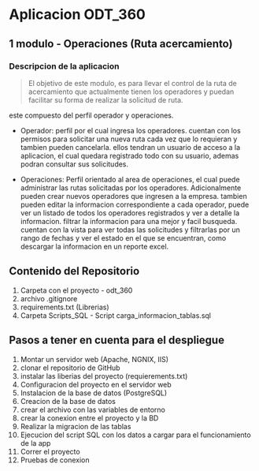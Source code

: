 # Aplicacion ODT_360

## 1 modulo - Operaciones (Ruta acercamiento)

### Descripcion de la aplicacion

> El objetivo de este modulo, es para llevar el control de la ruta de acercamiento que actualmente tienen los operadores y puedan facilitar su forma de realizar la solicitud de ruta.

este compuesto del perfil operador y operaciones.

* Operador: perfil por el cual ingresa los operadores. cuentan con los permisos para solicitar una nueva ruta cada vez que lo requieran y tambien pueden cancelarla.
ellos tendran un usuario de acceso a la aplicacion, el cual quedara registrado todo con su usuario, ademas podran consultar sus solicitudes.

* Operaciones: Perfil orientado al area de operaciones, el cual puede administrar las rutas solicitadas por los operadores. Adicionalmente pueden crear nuevos operadores que ingresen a la empresa.
tambien pueden editar la informacion correspondiente a cada operador, puede ver un listado de todos los operadores registrados y ver a detalle la informacion. filtrar la informacion para una mejor y facil busqueda.
cuentan con la vista para ver todas las solicitudes y filtrarlas por un rango de fechas y ver el estado en el que se encuentran, como descargar la informacion en un reporte excel. 



## Contenido del Repositorio 

1. Carpeta con el proyecto - odt_360
2. archivo .gitignore 
3. requirements.txt (Librerias)
4. Carpeta Scripts_SQL - Script carga_informacion_tablas.sql




## Pasos a tener en cuenta para el despliegue

1. Montar un servidor web (Apache, NGNIX, IIS)
2. clonar el repositorio de GitHub
3. instalar las liberias del proyecto (requierements.txt)
4. Configuracion del proyecto en el servidor web 
5. Instalacion de la base de datos (PostgreSQL) 
6. Creacion de la base de datos 
7. crear el archivo con las variables de entorno 
8. crear la conexion entre el proyecto y la BD
9. Realizar la migracion de las tablas 
10. Ejecucion del script SQL con los datos a cargar para el funcionamiento de la app
11. Correr el proyecto
12. Pruebas de conexion